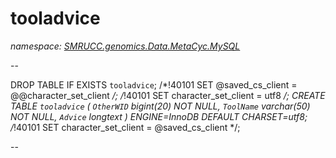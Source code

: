 ﻿# tooladvice
_namespace: [SMRUCC.genomics.Data.MetaCyc.MySQL](./index.md)_

--
 
 DROP TABLE IF EXISTS `tooladvice`;
 /*!40101 SET @saved_cs_client = @@character_set_client */;
 /*!40101 SET character_set_client = utf8 */;
 CREATE TABLE `tooladvice` (
 `OtherWID` bigint(20) NOT NULL,
 `ToolName` varchar(50) NOT NULL,
 `Advice` longtext
 ) ENGINE=InnoDB DEFAULT CHARSET=utf8;
 /*!40101 SET character_set_client = @saved_cs_client */;
 
 --




